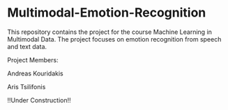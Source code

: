 # Multimodal-Emotion-Recognition

This repository contains the project for the course Machine Learning in Multimodal Data. The project focuses on emotion recognition from speech and text data.

Project Members:

Andreas Kouridakis

Aris Tsilifonis

!!Under Construction!!
